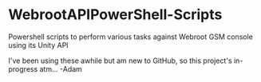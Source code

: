 # WebrootAPIPowerShell-Scripts
Powershell scripts to perform various tasks against Webroot GSM console using its Unity API

I've been using these awhile but am new to GitHub, so this project's in-progress atm... -Adam
